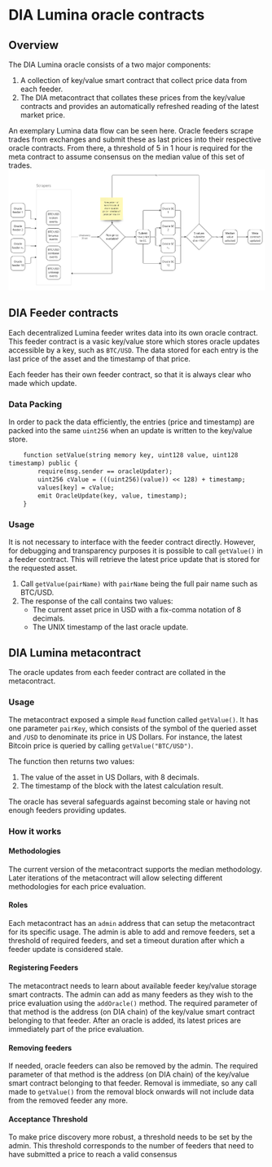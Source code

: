 # DIA Lumina oracle contracts

## Overview
The DIA Lumina oracle consists of a two major components:

1. A collection of key/value smart contract that collect price data from each feeder.
2. The DIA metacontract that collates these prices from the key/value contracts and provides an automatically refreshed reading of the latest market price.

An exemplary Lumina data flow can be seen here.
Oracle feeders scrape trades from exchanges and submit these as last prices into their respective oracle contracts.
From there, a threshold of 5 in 1 hour is required for the meta contract to assume consensus on the median value of this set of trades.
<img src="abstract_flow.png" alt="Plot of the Lumina system" title="Plot of the Lumina system" width="1000" />


## DIA Feeder contracts
Each decentralized Lumina feeder writes data into its own oracle contract.
This feeder contract is a vasic key/value store which stores oracle updates accessible by a key, such as `BTC/USD`.
The data stored for each entry is the last price of the asset and the timestamp of that price.

Each feeder has their own feeder contract, so that it is always clear who made which update.

### Data Packing
In order to pack the data efficiently, the entries (price and timestamp) are packed into the same `uint256` when an update is written to the key/value store.

```solidity
    function setValue(string memory key, uint128 value, uint128 timestamp) public {
        require(msg.sender == oracleUpdater);
        uint256 cValue = (((uint256)(value)) << 128) + timestamp;
        values[key] = cValue;
        emit OracleUpdate(key, value, timestamp);
    }
```

### Usage
It is not necessary to interface with the feeder contract directly.
However, for debugging and transparency purposes it is possible to call `getValue()` in a feeder contract.
This will retrieve the latest price update that is stored for the requested asset.

1. Call `getValue(pairName)` with `pairName` being the full pair name such as BTC/USD.
2. The response of the call contains two values:
   - The current asset price in USD with a fix-comma notation of 8 decimals.
   - The UNIX timestamp of the last oracle update.

## DIA Lumina metacontract
The oracle updates from each feeder contract are collated in the metacontract.

### Usage
The metacontract exposed a simple `Read` function called `getValue()`.
It has one parameter `pairKey`, which consists of the symbol of the queried asset and `/USD` to denominate its price in US Dollars.
For instance, the latest Bitcoin price is queried by calling `getValue("BTC/USD")`.

The function then returns two values:
1. The value of the asset in US Dollars, with 8 decimals.
2. The timestamp of the block with the latest calculation result.

The oracle has several safeguards against becoming stale or having not enough feeders providing updates.

### How it works

#### Methodologies
The current version of the metacontract supports the median methodology.
Later iterations of the metacontract will allow selecting different methodologies for each price evaluation.

#### Roles
Each metacontract has an `admin` address that can setup the metacontract for its specific usage.
The admin is able to add and remove feeders, set a threshold of required feeders, and set a timeout duration after which a feeder update is considered stale.

#### Registering Feeders
The metacontract needs to learn about available feeder key/value storage smart contracts.
The admin can add as many feeders as they wish to the price evaluation using the `addOracle()` method.
The required parameter of that method is the address (on DIA chain) of the key/value smart contract belonging to that feeder.
After an oracle is added, its latest prices are immediately part of the price evaluation.

#### Removing feeders
If needed, oracle feeders can also be removed by the admin.
The required parameter of that method is the address (on DIA chain) of the key/value smart contract belonging to that feeder.
Removal is immediate, so any call made to `getValue()` from the removal block onwards will not include data from the removed feeder any more.

#### Acceptance Threshold
To make price discovery more robust, a threshold needs to be set by the admin.
This threshold corresponds to the number of feeders that need to have submitted a price to reach a valid consensus
